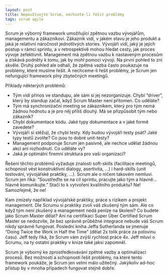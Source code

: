 ```yaml
---
layout: post
title: Nepoužívejte Scrum, nechcete-li řešit problémy
tags: scrum agile
---
```


Scrum je výborný framework umožňující zpětnou vazbu vývojářům,
managementu a zákazníkovi. Zákazník vidí, v jakém stavu je jeho produkt a jaká
je relativní náročnost jednotlivých stories. Vývojáři vidí, jaký je jejich
postup v rámci sprintu, a v retrospektivě mohou hledat cesty, jak proces vývoje
zefektivnit. Management má zpětnou vazbu k nastaveným procesům a získává podněty
k tomu, jak by mohl pomoci vývoji. Na první pohled to zní skvěle. Druhý pohled
ale odhalí, že zpětná vazba často poukazuje na problémy, které musíme řešit.
A nechceme-li řešit problémy, je Scrum jen nefungující framework plný zbytečných meetingů.

Příklady některých problémů:

- Tým vidí přínos ve standupu, ale sám si jej nezorganizuje. Chybí “driver”, který by standup začal, když Scrum Master není přítomen. Co uděláte?
- Tým má synchronizační meeting se zákazníkem, který pro tým nemá žádnou hodnotu a je pro něj příliš dlouhý. Má se přizpůsobit tým nebo zákazník?
- Chybí dokumentace kódu. Jaké typy dokumentace a v jaké formě zavedete?
- Vývojáři si stěžují, že chybí testy. Kdy budou vývojáři testy psát? Jaké typy testů zvolíte? Co jsou to dobré unit-testy?
- Management podporuje Scrum jen pasivně, ale nechce udělat žádnou akci ani rozhodnutí. Co uděláte vy?
- Jaká je optimální firemní struktura pro vaši organizaci?

Řešení těchto problémů vyžaduje znalosti soft-skills (facilitace meetingů, schopnost vést
konstruktivní dialogy, asertivita, …) i hard-skills (unit testování, vývojářské praktiky, …).
Scrum ale o ničem takovém nemluví. Scrum jen říká: “Soustřeďte se na cíl sprintu, pracujte
jako tým a hlavně… hlavně komunikujte.” Stačí to k vytvoření kvalitního produktu? Ne! Samozřejmě, že ne!

Kam zmizely například vývojářské praktiky, práce s rizikem a projekt management.
Dle Scrumu si praktiky zvolí váš zkušený tým sám. Ale co když tým není zkušený a
management nedá peníze na školení? Co budete jako Scrum Master dělat? Ani na certifikaci
Super Über Certified Scrum Master se nedozvíte, že bez správné průběžné integrace nebude
váš Scrum nikdy správně fungovat. Poslední kniha Jeffa Sutherlanda se jmenuje “Doing Twice
the Work in Half the Time” (dělat 2x tolik práce za polovinu času). Jeff tedy říká, že
Scrum vám zvýší rychlost práce 4x. Jeff mluví o Scrumu, na ty ostatní praktiky v knize
také jaksi zapomněl.

Scrum je výborný ke zprostředkovávání zpětné vazby a optimalizaci procesů. Bez možností
a schopností řešit problémy, na které tento framework poukáže, je Scrum jen velmi málo užitečný.
Jakýkoliv ad-hoc přístup by v mnoha případech fungovat stejně dobře.
